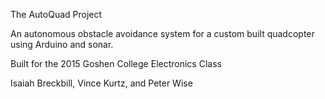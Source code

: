 The AutoQuad Project

An autonomous obstacle avoidance system for a custom built quadcopter using Arduino and sonar. 

Built for the 2015 Goshen College Electronics Class

Isaiah Breckbill, Vince Kurtz, and Peter Wise
